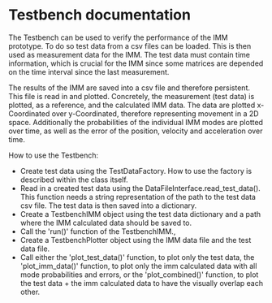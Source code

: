 # Testbench documentation

The Testbench can be used to verify the performance of the IMM prototype. 
To do so test data from a csv files can be loaded. This is then used as measurement data for the IMM.
The test data must contain time information, which is crucial for the IMM since some
matrices are depended on the time interval since the last measurement.

The results of the IMM are saved into a csv file and therefore persistent. This file is read in and plotted. 
Concretely, the measurement (test data) is plotted, as a reference, and the calculated IMM data. 
The data are plotted x-Coordinated over y-Coordinated, therefore representing movement in a 2D space.
Additionally the probabilities of the individual IMM modes are plotted over time, as well as the error of the position, velocity and 
acceleration over time.

How to use the Testbench:

* Create test data using the TestDataFactory. How to use the factory is described within the class itself.
* Read in a created test data using the DataFileInterface.read_test_data(). This function needs a string
representation of the path to the test data csv file. The test data is then saved into a dictionary.
* Create a TestbenchIMM object using the test data dictionary and a path where the IMM calculated data should be saved to.
* Call the 'run()' function of the TestbenchIMM.,
* Create a TestbenchPlotter object using the IMM data file and the test data file.
* Call either the 'plot_test_data()' function, to plot only the test data, 
the 'plot_imm_data()' function, to plot only the imm calculated data with all mode probabilities and errors, 
or the 'plot_combined()' function, to plot the test data + the imm calculated data to have the visually overlap each other.